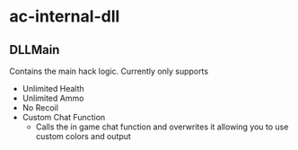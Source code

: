 # ac-internal-dll
## DLLMain
Contains the main hack logic. Currently only supports
  - Unlimited Health
  - Unlimited Ammo
  - No Recoil
  - Custom Chat Function
    - Calls the in game chat function and overwrites it allowing you to use custom colors and output
